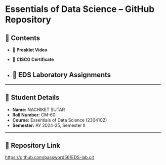 
# Essentials of Data Science – GitHub Repository

## 📂 Contents

- 🎥 **Presklet Video**  

- 📜 **CISCO Certificate**  
  
- 🧪 **EDS Laboratory Assignments**  
  - 

---

## 👤 Student Details

- **Name:** NACHIKET SUTAR 
- **Roll Number:** CM-60  
- **Course:** Essentials of Data Science (2304102)  
- **Semester:** AY 2024-25, Semester II

---

## 🔗 Repository Link
https://github.com/password56/EDS-lab.git
